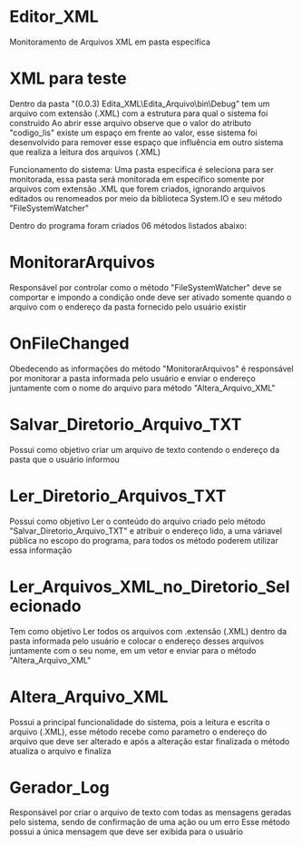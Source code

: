 # Editor_XML
Monitoramento de Arquivos XML em pasta especifica

# XML para teste
Dentro da pasta "(0.0.3) Edita_XML\Edita_Arquivo\bin\Debug" tem um arquivo com extensão (.XML) com a estrutura para qual o sistema foi construido
Ao abrir esse arquivo observe que o valor do atributo "codigo_lis" existe um espaço em frente ao valor, esse sistema foi desenvolvido para remover esse espaço que influência em outro sistema que realiza a leitura dos arquivos (.XML)

Funcionamento do sistema:
Uma pasta especifica é seleciona para ser monitorada, essa pasta será monitorada em específico somente por arquivos com extensão .XML que forem criados, ignorando arquivos editados ou renomeados por meio da biblioteca System.IO e seu método "FileSystemWatcher"

Dentro do programa foram criados 06 métodos listados abaixo:
# MonitorarArquivos
Responsável por controlar como o método "FileSystemWatcher" deve se comportar e impondo a condição onde deve ser ativado somente quando o arquivo com o endereço da pasta fornecido pelo usuário existir
# OnFileChanged
Obedecendo as informações do método "MonitorarArquivos" é responsável por monitorar a pasta informada pelo usuário e enviar o endereço juntamente com o nome do arquivo para  método "Altera_Arquivo_XML"
# Salvar_Diretorio_Arquivo_TXT
Possui como objetivo criar um arquivo de texto contendo o endereço da pasta que o usuário informou
# Ler_Diretorio_Arquivos_TXT
Possui como objetivo Ler o conteúdo do arquivo criado pelo método "Salvar_Diretorio_Arquivo_TXT" e atribuir o endereço lido, a uma váriavel pública no escopo do programa, para todos os método poderem utilizar essa informação
# Ler_Arquivos_XML_no_Diretorio_Selecionado
Tem como objetivo Ler todos os arquivos com .extensão (.XML) dentro da pasta informada pelo usuário e colocar o endereço desses arquivos juntamente com o seu nome, em um vetor e enviar para o método "Altera_Arquivo_XML"
# Altera_Arquivo_XML
Possui a principal funcionalidade do sistema, pois a leitura e escrita o arquivo (.XML), esse método recebe como parametro o endereço do arquivo que deve ser alterado e após a alteração estar finalizada o método atualiza o arquivo e finaliza
# Gerador_Log
Responsável por criar o arquivo de texto com todas as mensagens geradas pelo sistema, sendo de confirmação de uma ação ou um erro
Esse método possui a única mensagem que deve ser exibida para o usuário
